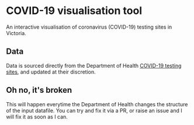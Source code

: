 # COVID-19 visualisation tool

An interactive visualisation of coronavirus (COVID-19) testing sites in Victoria.

## Data

Data is sourced directly from the Department of Health [COVID-19 testing sites](https://www.coronavirus.vic.gov.au/where-get-tested-covid-19), and updated at their discretion.

## Oh no, it's broken

This will happen everytime the Department of Health changes the structure of the input datafile. You can try and fix it via a PR, or raise an issue and I will fix it as soon as I can.
